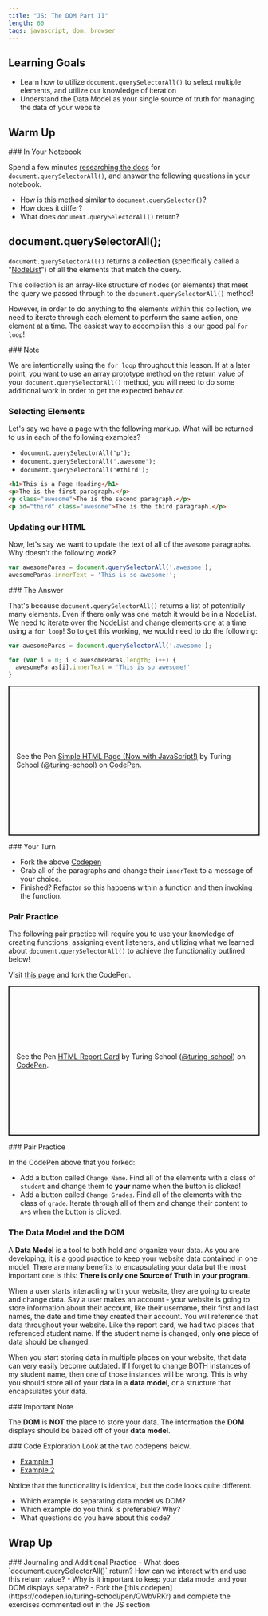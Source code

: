 ```yaml
---
title: "JS: The DOM Part II"
length: 60
tags: javascript, dom, browser
---
```


## Learning Goals

* Learn how to utilize `document.querySelectorAll()` to select multiple elements, and utilize our knowledge of iteration
* Understand the Data Model as your single source of truth for managing the data of your website

## Warm Up

<section class="call-to-action">
### In Your Notebook

Spend a few minutes [researching the docs](https://developer.mozilla.org/en-US/docs/Web/API/Document/querySelectorAll) for `document.querySelectorAll()`, and answer the following questions in your notebook.

- How is this method similar to `document.querySelector()`?
- How does it differ?
- What does `document.querySelectorAll()` return?

</section>

## document.querySelectorAll();

 `document.querySelectorAll()` returns a collection (specifically called a "[NodeList](https://attacomsian.com/blog/javascript-nodelist-vs-array)") of all the elements that match the query.

This collection is an array-like structure of nodes (or elements) that meet the query we passed through to the `document.querySelectorAll()` method!

However, in order to do anything to the elements within this collection, we need to iterate through each element to perform the same action, one element at a time. The easiest way to accomplish this is our good pal `for loop`!

<section class="note">
### Note

We are intentionally using the `for loop` throughout this lesson. If at a later point, you want to use an array prototype method on the return value of your `document.querySelectorAll()` method, you will need to do some additional work in order to get the expected behavior.
</section>

### Selecting Elements

Let's say we have a page with the following markup. What will be returned to us in each of the following examples?

* `document.querySelectorAll('p');`
* `document.querySelectorAll('.awesome');`
* `document.querySelectorAll('#third');`

```html
<h1>This is a Page Heading</h1>
<p>The is the first paragraph.</p>
<p class="awesome">The is the second paragraph.</p>
<p id="third" class="awesome">The is the third paragraph.</p>
```

### Updating our HTML

Now, let's say we want to update the text of all of the `awesome` paragraphs. Why doesn't the following work?

```js
var awesomeParas = document.querySelectorAll('.awesome');
awesomeParas.innerText = 'This is so awesome!';
```
<section class="answer">
### The Answer  

That's because `document.querySelectorAll()` returns a list of potentially many elements. Even if there only was one match it would be in a NodeList. We need to iterate over the NodeList and change elements one at a time using a `for loop`! So to get this working, we would need to do the following:

```js
var awesomeParas = document.querySelectorAll('.awesome');

for (var i = 0; i < awesomeParas.length; i++) {
  awesomeParas[i].innerText = 'This is so awesome!'
}
```
</section>
<p class="codepen" data-height="300" data-theme-id="37918" data-default-tab="html,result" data-user="turing-school" data-slug-hash="ExxyRPq" style="height: 300px; box-sizing: border-box; display: flex; align-items: center; justify-content: center; border: 2px solid; margin: 1em 0; padding: 1em;" data-pen-title="Simple HTML Page (Now with JavaScript!)">
  <span>See the Pen <a href="https://codepen.io/turing-school/pen/ExxyRPq">
  Simple HTML Page (Now with JavaScript!)</a> by Turing School (<a href="https://codepen.io/turing-school">@turing-school</a>)
  on <a href="https://codepen.io">CodePen</a>.</span>
</p>
<script async src="https://static.codepen.io/assets/embed/ei.js"></script>

<section class="call-to-action">
### Your Turn

- Fork the above [Codepen](https://codepen.io/turing-school/pen/ExxyRPq)
- Grab all of the paragraphs and change their `innerText` to a message of your choice.
- Finished? Refactor so this happens within a function and then invoking the function.
</section>

### Pair Practice

The following pair practice will require you to use your knowledge of creating functions, assigning event listeners, and utilizing what we learned about `document.querySelectorAll()` to achieve the functionality outlined below!

Visit <a href="https://codepen.io/eric_turing/pen/QWLNaVE" target="blank">this page</a> and fork the CodePen.

<p class="codepen" data-height="300" data-theme-id="37918" data-default-tab="html,result" data-user="turing-school" data-slug-hash="vYYKrGy" style="height: 300px; box-sizing: border-box; display: flex; align-items: center; justify-content: center; border: 2px solid; margin: 1em 0; padding: 1em;" data-pen-title="HTML Report Card">
  <span>See the Pen <a href="https://codepen.io/turing-school/pen/vYYKrGy">
  HTML Report Card</a> by Turing School (<a href="https://codepen.io/turing-school">@turing-school</a>)
  on <a href="https://codepen.io">CodePen</a>.</span>
</p>
<script async src="https://static.codepen.io/assets/embed/ei.js"></script>

<section class="call-to-action">
### Pair Practice

In the CodePen above that you forked:

* Add a button called `Change Name`. Find all of the elements with a class of `student` and change them to **your** name when the button is clicked!
* Add a button called `Change Grades`. Find all of the elements with the class of `grade`. Iterate through all of them and change their content to `A+`s when the button is clicked.
</section>

### The Data Model and the DOM

A **Data Model** is a tool to both hold and organize your data. As you are developing, it is a good practice to keep your website data contained in one model. There are many benefits to encapsulating your data but the most important one is this: **There is only one Source of Truth in your program**.

When a user starts interacting with your website, they are going to create and change data. Say a user makes an account - your website is going to store information about their account, like their username, their first and last names, the date and time they created their account. You will reference that data throughout your website. Like the report card, we had two places that referenced student name. If the student name is changed, only **one** piece of data should be changed.

When you start storing data in multiple places on your website, that data can very easily become outdated. If I forget to change BOTH instances of my student name, then one of those instances will be wrong. This is why you should store all of your data in a **data model**, or a structure that encapsulates your data.

<section class="note">
### Important Note

The **DOM** is **NOT** the place to store your data. The information the **DOM** displays should be based off of your **data model**.
</section>

<section class="call-to-action">
### Code Exploration
Look at the two codepens below.

- [Example 1](https://codepen.io/kaylaewood/pen/GRNmNZz)
- [Example 2](https://codepen.io/kaylaewood/pen/JjbNRQy)

Notice that the functionality is identical, but the code looks quite different.
- Which example is separating data model vs DOM?
- Which example do you think is preferable? Why?
- What questions do you have about this code?
</section>


## Wrap Up
<section class="call-to-action">
### Journaling and Additional Practice
  - What does `document.querySelectorAll()` return? How can we interact with and use this return value?
  - Why is it important to keep your data model and your DOM displays separate?
  - Fork the [this codepen](https://codepen.io/turing-school/pen/QWbVRKr) and complete the exercises commented out in the JS section
</section>
